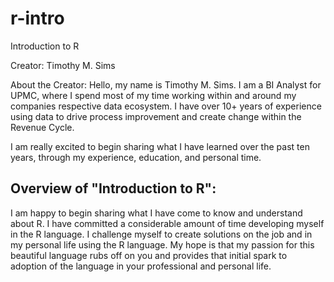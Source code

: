 # r-intro

Introduction to R

Creator: Timothy M. Sims

About the Creator: Hello, my name is Timothy M. Sims. I am a BI Analyst for UPMC, where I spend most of my time working within and around my companies respective data ecosystem. I have over 10+ years of experience using data to drive process improvement and create change within the Revenue Cycle.

I am really excited to begin sharing what I have learned over the past ten years, through my experience, education, and personal time.

## Overview of "Introduction to R": 
I am happy to begin sharing what I have come to know and understand about R. I have committed a considerable amount of time developing myself in the R language. I challenge myself to create solutions on the job and in my personal life using the R language. My hope is that my passion for this beautiful language rubs off on you and provides that initial spark to adoption of the language in your professional and personal life.
